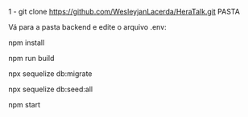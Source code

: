 
1 - git clone https://github.com/WesleyjanLacerda/HeraTalk.git PASTA
  
  Vá para a pasta backend e edite o arquivo .env:
  
  npm install
  
  npm run build
  
  npx sequelize db:migrate
  
  npx sequelize db:seed:all
  
  npm start
